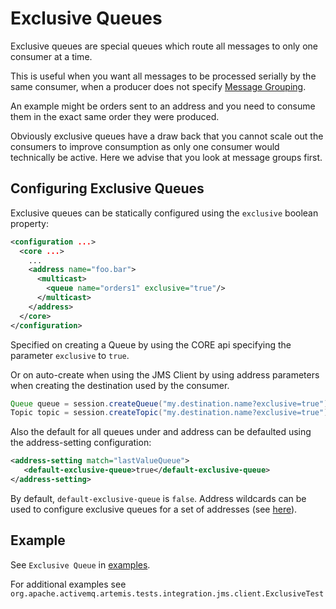 # Exclusive Queues

Exclusive queues are special queues which route all messages to only one 
consumer at a time.

This is useful when you want all messages to be processed serially by the same consumer, 
when a producer does not specify [Message Grouping](message-grouping.md).

An example might be orders sent to an address and you need to consume them 
in the exact same order they were produced.

Obviously exclusive queues have a draw back that you cannot scale out the consumers to 
improve consumption as only one consumer would technically be active. 
Here we advise that you look at message groups first.


## Configuring Exclusive Queues

Exclusive queues can be statically configured using the `exclusive` boolean property:

```xml
<configuration ...>
  <core ...>
    ...
    <address name="foo.bar">
      <multicast>
        <queue name="orders1" exclusive="true"/>
      </multicast>
    </address>
  </core>
</configuration>
```

Specified on creating a Queue by using the CORE api specifying the parameter `exclusive` to `true`. 

Or on auto-create when using the JMS Client by using address parameters when creating the destination used by the consumer.

```java
Queue queue = session.createQueue("my.destination.name?exclusive=true");
Topic topic = session.createTopic("my.destination.name?exclusive=true");
```

Also the default for all queues under and address can be defaulted using the address-setting configuration:

```xml
<address-setting match="lastValueQueue">
   <default-exclusive-queue>true</default-exclusive-queue>
</address-setting>
```

By default, `default-exclusive-queue` is `false`. Address wildcards can be used
to configure exclusive queues for a set of addresses (see [here](wildcard-syntax.md)).


## Example

See `Exclusive Queue` in [examples](examples.md).

For additional examples see `org.apache.activemq.artemis.tests.integration.jms.client.ExclusiveTest`
